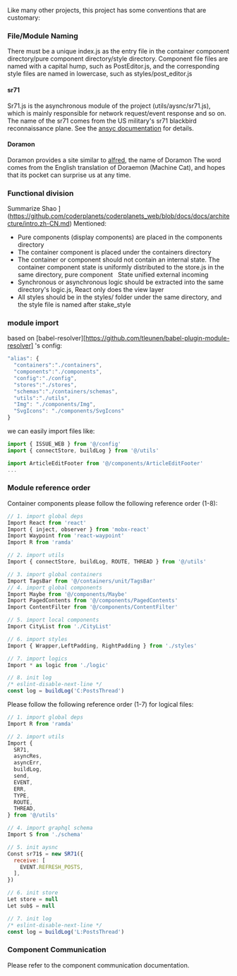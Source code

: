 Like many other projects, this project has some conventions that are customary:

### File/Module Naming

There must be a unique index.js as the entry file in the container component directory/pure component directory/style directory.
Component file files are named with a capital hump, such as PostEditor.js, and the corresponding style files are named in lowercase, such as styles/post_editor.js

#### sr71

Sr71.js is the asynchronous module of the project (utils/aysnc/sr71.js), which is mainly responsible for network request/event response and so on.
The name of the sr71 comes from the US military's sr71 blackbird reconnaissance plane. See the [ansyc documentation](https://github.com/coderplanets/coderplanets_web/blob/docs/docs/js/async.md) for details.

#### Doramon

Doramon provides a site similar to [alfred](https://www.alfredapp.com/), the name of Doramon
The word comes from the English translation of Doraemon (Machine Cat), and hopes that its pocket can surprise us at any time.

### Functional division

Summarize
Shao
](https://github.com/coderplanets/coderplanets_web/blob/docs/docs/architecture/intro.zh-CN.md)
Mentioned:

- Pure components (display components) are placed in the components directory
- The container component is placed under the containers directory
- The container or component should not contain an internal state. The container component state is uniformly distributed to the store.js in the same directory, pure component
    State unified external incoming
- Synchronous or asynchronous logic should be extracted into the same directory's logic.js, React only does the view layer
- All styles should be in the styles/ folder under the same directory, and the style file is named after stake_style

### module import

based on [babel-resolver][https://github.com/tleunen/babel-plugin-module-resolver] 's config:

```js
"alias": {
  "containers":"./containers",
  "components":"./components",
  "config":"./config",
  "stores":"./stores",
  "schemas":"./containers/schemas",
  "utils":"./utils",
  "Img": "./components/Img",
  "SvgIcons": "./components/SvgIcons"
}
```

we can easily import files like:

```js
import { ISSUE_WEB } from '@/config'
import { connectStore, buildLog } from '@/utils'

import ArticleEditFooter from '@/components/ArticleEditFooter'
...
```

### Module reference order

Container components please follow the following reference order (1-8):

```js
// 1. import global deps
Import React from 'react'
Import { inject, observer } from 'mobx-react'
Import Waypoint from 'react-waypoint'
Import R from 'ramda'

// 2. import utils
Import { connectStore, buildLog, ROUTE, THREAD } from '@/utils'

// 3. import global containers
Import TagsBar from '@/containers/unit/TagsBar'
// 4. import global components
Import Maybe from '@/components/Maybe'
Import PagedContents from '@/components/PagedContents'
Import ContentFilter from '@/components/ContentFilter'

// 5. import local components
Import CityList from './CityList'

// 6. import styles
Import { Wrapper,LeftPadding, RightPadding } from './styles'

// 7. import logics
Import * as logic from './logic'

// 8. init log
/* eslint-disable-next-line */
const log = buildLog('C:PostsThread')
```

Please follow the following reference order (1-7) for logical files:

```js
// 1. import global deps
Import R from 'ramda'

// 2. import utils
Import {
  SR71,
  asyncRes,
  asyncErr,
  buildLog,
  send,
  EVENT,
  ERR,
  TYPE,
  ROUTE,
  THREAD,
} from '@/utils'

// 4. import graphql schema
Import S from './schema'

// 5. init aysnc
Const sr71$ = new SR71({
  receive: [
    EVENT.REFRESH_POSTS,
  ],
})

// 6. init store
Let store = null
Let sub$ = null

// 7. init log
/* eslint-disable-next-line */
const log = buildLog('L:PostsThread')
```

### Component Communication

Please refer to the component communication documentation.
